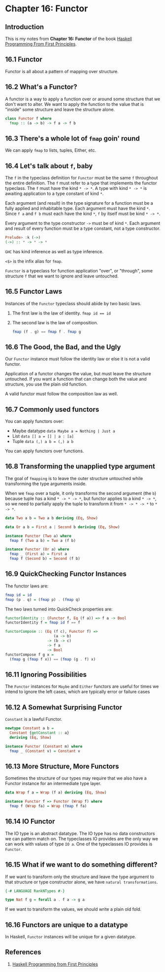 # Chapter 16: Functor

## Introduction

This is my notes from **Chapter 16: Functor** of the book [Haskell Programming From First Principles](http://haskellbook.com).

## 16.1 Functor

Functor is all about a pattern of mapping over structure.

## 16.2 What's a Functor?

A functor is a way to apply a function over or around some structure that we don't want to alter. We want to apply the function to the value that is "inside" some structure and leave the structure alone.

```haskell
class Functor f where
  fmap :: (a -> b) -> f a -> f b
```

## 16.3 There's a whole lot of `fmap` goin' round

We can apply `fmap` to lists, tuples, Either, etc.

## 16.4 Let's talk about `f`, baby

The `f` in the typeclass definition for `Functor` must be the same `f` throughout the entire definition. The `f` must refer to a type that implements the functor typeclass. The `f` must have the kind `* -> *`. A type with kind `* -> *` is awaiting application to a type constant of kind `*`.

Each argument (and result) in the type signature for a function must be a fully applied and inhabitable type. Each argument must have the kind `*`. Since `f a` and `f b` must each have the kind `*`, `f` by itself must be kind `* -> *`.

Every argument to the type constructor `->` must be of kind `*`. Each argument and result of every function must be a type constant, not a type constructor.

```haskell
Prelude> :k (->)
(->) :: * -> * -> *
```

`GHC` has kind inference as well as type inference.

`<$>` is the infix alias for `fmap`.

`Functor` is a typeclass for function application "over", or "through", some structure `f` that we want to ignore and leave untouched.

## 16.5 Functor Laws

Instances of the `Functor` typeclass should abide by two basic laws.

  1. The first law is the law of identity. `fmap id == id`
  2. The second law is the law of composition.

      ```haskell
      fmap (f . g) == fmap f . fmap g
      ```

## 16.6 The Good, the Bad, and the Ugly

Our `Functor` instance must follow the identity law or else it is not a valid functor.

Application of a functor changes the value, but must leave the structure untouched. If you want a function that can change both the value and structure, you use the plain old function.

A valid functor must follow the composition law as well.

## 16.7 Commonly used functors

You can apply functors over:

- Maybe datatype `data Maybe a = Nothing | Just a`
- List `data [] a = [] | a : [a]`
- Tuple `data (,) a b = (,) a b`

You can apply functors over functions.

## 16.8 Transforming the unapplied type argument

The goal of `fmapping` is to leave the outer structure untouched while transforming the type arguments inside.

When we `fmap` over a tuple, it only transforms the second argument (the `b`) because tuple has a kind `* -> * -> *`, but functor applies to a kind `* -> *`, so we need to partially apply the tuple to transform it from `* -> * -> *` to `* -> *`.

```haskell
data Two a b = Two a b deriving (Eq, Show)

data Or a b = First a | Second b deriving (Eq, Show)

instance Functor (Two a) where
  fmap f (Two a b) = Two a (f b)

instance Functor (Or a) where
  fmap _ (First a) = First a
  fmap f (Second b) = Second (f b)
```

## 16.9 QuickChecking Functor Instances

The functor laws are:

```haskell
fmap id = id
fmap (p . q) = (fmap p) . (fmap q)
```

The two laws turned into QuickCheck properties are:

```haskell
functorIdentity :: (Functor f, Eq (f a)) => f a -> Bool
functorIdentity f = fmap id f == f

functorCompose :: (Eq (f c), Functor f) =>
                      (a -> b)
                   -> (b -> c)
                   -> f a
                   -> Bool
functorCompose f g x =
  (fmap g (fmap f x)) == (fmap (g . f) x)   

```

## 16.11 Ignoring Possibilities

The `Functor` instances for `Maybe` and `Either` functors are useful for times we intend to ignore the left cases, which are typically error or failure cases

## 16.12 A Somewhat Surprising Functor

`Constant` is a lawful Functor.

```haskell
newtype Constant a b =
  Constant {getConstant :: a}
  deriving (Eq, Show)

instance Functor (Constant m) where
  fmap _ (Constant v) = Constant v

```

## 16.13 More Structure, More Functors

Sometimes the structure of our types may require that we also have a Functor instance for an intermediate type layer.

```haskell
data Wrap f a = Wrap (f a) deriving (Eq, Show)

instance Functor f => Functor (Wrap f) where
  fmap f (Wrap fa) = Wrap (fmap f fa)
```

## 16.14 IO Functor

The IO type is an abstract datatype. The IO type has no data constructors we can pattern match on. The typeclasses IO provides are the only way we can work with values of type `IO a`. One of the typeclasses IO provides is `Functor`.

## 16.15 What if we want to do something different?

If we want to transform only the structure and leave the type argument to that structure or type constructor alone, we have `natural transformations`.

```haskell
{-# LANGUAGE RankNTypes #-}

type Nat f g = forall a . f a -> g a
```

If we want to transform the values, we should write a plain old fold.

## 16.16 Functors are unique to a datatype

In Haskell, `Functor` instances will be unique for a given datatype.

## References

1. [Haskell Programming from First Principles](http://haskellbook.com/)